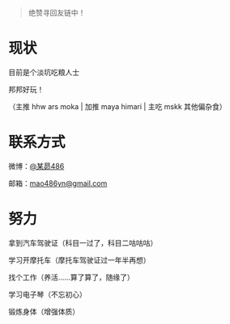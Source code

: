 > 绝赞寻回友链中！

# 现状

目前是个淡坑吃粮人士

邦邦好玩！

（主推 hhw ars moka | 加推 maya himari | 主吃 mskk 其他偏杂食）

# 联系方式

微博：[@某昴486](https://weibo.com/5882454721/)

邮箱：<mao486yn@gmail.com>

# 努力

拿到汽车驾驶证（科目一过了，科目二咕咕咕）

学习开摩托车（摩托车驾驶证过一年半再想）

找个工作（养活……算了算了，随缘了）

学习电子琴（不忘初心）

锻炼身体（增强体质）
